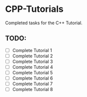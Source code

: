 # CPP-Tutorials
Completed tasks for the C++ Tutorial.

## TODO:
- [ ] Complete Tutorial 1
- [ ] Complete Tutorial 2
- [ ] Complete Tutorial 3
- [ ] Complete Tutorial 4
- [ ] Complete Tutorial 5
- [ ] Complete Tutorial 6
- [ ] Complete Tutorial 7
- [ ] Complete Tutorial 8
